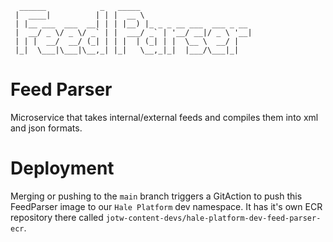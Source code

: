 ```
  ______            _   _____                         
 |  ____|          | | |  __ \                        
 | |__ ___  ___  __| | | |__) |_ _ _ __ ___  ___ _ __ 
 |  __/ _ \/ _ \/ _` | |  ___/ _` | '__/ __|/ _ \ '__|
 | | |  __/  __/ (_| | | |  | (_| | |  \__ \  __/ |   
 |_|  \___|\___|\__,_| |_|   \__,_|_|  |___/\___|_|   

```                                                     
# Feed Parser
Microservice that takes internal/external feeds and compiles them into xml and json formats.

# Deployment

Merging or pushing to the `main` branch triggers a GitAction to push this FeedParser image to our `Hale Platform` dev namespace. It has it's own ECR repository there called `jotw-content-devs/hale-platform-dev-feed-parser-ecr`.
